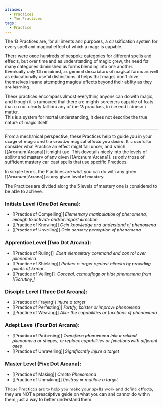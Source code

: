 ```yaml
---
aliases:
  - Practices
  - The Practices
tags:
  - Practice
---
```

The 13 Practices are, for all intents and purposes, a classification system for every spell and magical effect of which a mage is capable.

There were once hundreds of bespoke categories for different spells and effects, but over time and as understanding of magic grew, the need for many categories diminished as forms blending into one another. \
Eventually only 13 remained, as general descriptors of magical forms as well as educationally useful distinctions: it helps that mages don't drive themselves insane attempting magical effects beyond their ability as they are learning.

These practices encompass almost everything anyone can do with magic, and though it is rumoured that there are mighty sorcerers capable of feats that do not clearly fall into any of the 13 practices, in the end it doesn't matter. \
This is a system for mortal understanding, it does not describe the true nature of magic itself.

---
From a mechanical perspective, these Practices help to guide you in your usage of magic and the creative magical effects you desire. It is useful to consider what Practice an effect might fall under, and which [[Arcanum|Arcana]] it might use. This dovetails nicely into the levels of ability and mastery of any given [[Arcanum|Arcana]], as only those of sufficient mastery can cast spells that use specific Practices.

In simple terms, the Practices are what you can do with any given [[Arcanum|Arcana]] at any given level of mastery. 

The Practices are divided along the 5 levels of mastery one is considered to be able to achieve.

### Initiate Level (One Dot Arcana):

- [[Practice of Compelling]]
  _Elementary manipulation of phenomena, enough to activate and/or impart direction_
- [[Practice of Knowing]]
  _Gain knowledge and understand of phenomena_
- [[Practice of Unveiling]]
  _Gain sensory perception of phenomena_
  
### Apprentice Level (Two Dot Arcana):

- [[Practice of Ruling]]
   _Exert elementary command and control over phenomena_
- [[Practice of Shielding]]
  _Protect a target against attacks by providing points of Armor_
- [[Practice of Veiling]]
   _Conceal, camouflage or hide phenomena from [[Scrutiny]]_
   
### Disciple Level (Three Dot Arcana):

- [[Practice of Fraying]]
  _Injure a target_
- [[Practice of Perfecting]]
  _Fortify, bolster or improve phenomena_
- [[Practice of Weaving]]
  _Alter the capabilities or functions of phenomena_
  
### Adept Level (Four Dot Arcana):

- [[Practice of Patterning]]
  _Transform phenomena into a related phenomena or shapes, or replace capabilities or functions with different ones_
- [[Practice of Unravelling]]
  _Significantly injure a target_
  
### Master Level (Five Dot Arcana):

- [[Practice of Making]]
  _Create Phenomena_
- [[Practice of Unmaking]]
  _Destroy or mutilate a target_

These Practices are to help you make your spells work and define effects, they are NOT a prescriptive guide on what you can and cannot do within them, just a way to better understand them.